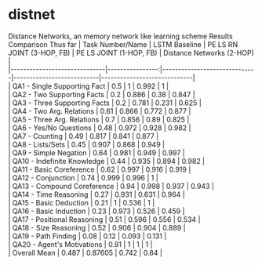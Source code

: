 # distnet
Distance Networks, an memory network like learning scheme
Results Comparison Thus far
| Task Number/Name             |   LSTM Baseline |   PE LS RN JOINT (3-HOP, FB) |   PE LS JOINT (1-HOP, FB) |   Distance Networks (2-HOP) |                                                                                                                                       
|------------------------------|----------------:|------------------------------|---------------------------|-----------------------------|                                                                                                                                       
| QA1 - Single Supporting Fact |           0.5   |                      1       |                     0.992 |                       1     |                                                                                                                                       
| QA2 - Two Supporting Facts   |           0.2   |                      0.886   |                     0.38  |                       0.847 |                                                                                                                                       
| QA3 - Three Supporting Facts |           0.2   |                      0.781   |                     0.231 |                       0.625 |                                                                                                                                       
| QA4 - Two Arg. Relations     |           0.61  |                      0.866   |                     0.772 |                       0.877 |                                                                                                                                       
| QA5 - Three Arg. Relations   |           0.7   |                      0.856   |                     0.89  |                       0.825 |                                                                                                                                       
| QA6 - Yes/No Questions       |           0.48  |                      0.972   |                     0.928 |                       0.982 |                                                                                                                                       
| QA7 - Counting               |           0.49  |                      0.817   |                     0.841 |                       0.877 |                                                                                                                                       
| QA8 - Lists/Sets             |           0.45  |                      0.907   |                     0.868 |                       0.949 |                                                                                                                                       
| QA9 - Simple Negation        |           0.64  |                      0.981   |                     0.949 |                       0.997 |                                                                                                                                       
| QA10 - Indefinite Knowledge  |           0.44  |                      0.935   |                     0.894 |                       0.982 |                                                                                                                                       
| QA11 - Basic Coreference     |           0.62  |                      0.997   |                     0.916 |                       0.919 |                                                                                                                                       
| QA12 - Conjunction           |           0.74  |                      0.999   |                     0.996 |                       1     |                                                                                                                                       
| QA13 - Compound Coreference  |           0.94  |                      0.998   |                     0.937 |                       0.943 |                                                                                                                                       
| QA14 - Time Reasoning        |           0.27  |                      0.931   |                     0.631 |                       0.964 |                                                                                                                                       
| QA15 - Basic Deduction       |           0.21  |                      1       |                     0.536 |                       1     |                                                                                                                                       
| QA16 - Basic Induction       |           0.23  |                      0.973   |                     0.526 |                       0.459 |                                                                                                                                       
| QA17 - Positional Reasoning  |           0.51  |                      0.596   |                     0.556 |                       0.534 |                                                                                                                                       
| QA18 - Size Reasoning        |           0.52  |                      0.906   |                     0.904 |                       0.889 |                                                                                                                                       
| QA19 - Path Finding          |           0.08  |                      0.12    |                     0.093 |                       0.131 |                                                                                                                                       
| QA20 - Agent's Motivations   |           0.91  |                      1       |                     1     |                       1     |                                                                                                                                       
| Overall Mean                 |           0.487 |                      0.87605 |                     0.742 |                       0.84  | 
